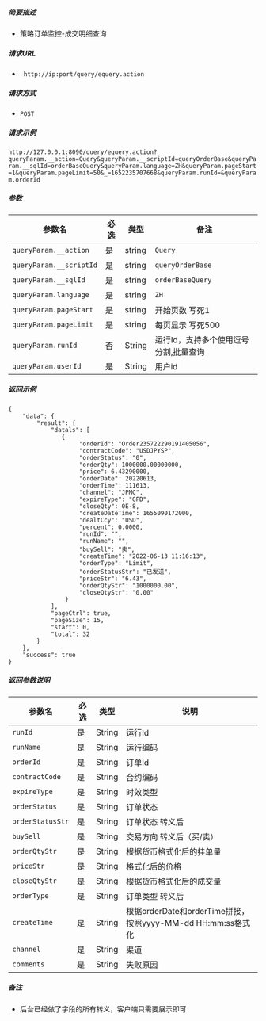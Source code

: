 


##### 简要描述

- 策略订单监控-成交明细查询

##### 请求URL
- ` http://ip:port/query/equery.action`
##### 请求方式
- `POST`

##### 请求示例

` http://127.0.0.1:8090/query/equery.action?queryParam.__action=Query&queryParam.__scriptId=queryOrderBase&queryParam.__sqlId=orderBaseQuery&queryParam.language=ZH&queryParam.pageStart=1&queryParam.pageLimit=50&_=1652235707668&queryParam.runId=&queryParam.orderId `

##### 参数

| 参数名 | 必选 | 类型   | 备注                                  |
| ------ | ---- | ------ | ------------------------------------- |
| `queryParam.__action`       | 是   | string | `Query`                                 |
| `queryParam.__scriptId`     | 是   | string | `queryOrderBase`       |
| `queryParam.__sqlId`        | 是   | string | `orderBaseQuery`       |
| `queryParam.language`       | 是   | string | `ZH`                                    |
| `queryParam.pageStart`      | 是   | string | 开始页数 写死1        |
| `queryParam.pageLimit`      | 是   | string | 每页显示 写死500 |
|`queryParam.runId`  | 否   | String | 运行Id，支持多个使用逗号分割,批量查询 |
|`queryParam.userId` | 是 | String | 用户id |

##### 返回示例 

``` 
{
    "data": {
        "result": {
            "datals": [
               {
                    "orderId": "Order235722290191405056",
                    "contractCode": "USDJPYSP",
                    "orderStatus": "0",
                    "orderQty": 1000000.00000000,
                    "price": 6.43290000,
                    "orderDate": 20220613,
                    "orderTime": 111613,
                    "channel": "JPMC",
                    "expireType": "GFD",
                    "closeQty": 0E-8,
                    "createDateTime": 1655090172000,
                    "dealtCcy": "USD",
                    "percent": 0.0000,
                    "runId": "",
                    "runName": "",
                    "buySell": "卖",
                    "createTime": "2022-06-13 11:16:13",
                    "orderType": "Limit",
                    "orderStatusStr": "已发送",
                    "priceStr": "6.43",
                    "orderQtyStr": "1000000.00",
                    "closeQtyStr": "0.00"
                }
            ],
            "pageCtrl": true,
            "pageSize": 15,
            "start": 0,
            "total": 32
        }
    },
    "success": true
}
```

##### 返回参数说明 


| 参数名           | 必选 | 类型   | 说明                                                        |
| ---------------- | ---- | ------ | ----------------------------------------------------------- |
| `runId`          | 是   | String | 运行Id                                                      |
| `runName`        | 是   | String | 运行编码                                                    |
| `orderId`        | 是   | String | 订单Id                                                      |
| `contractCode`   | 是   | String | 合约编码                                                    |
| `expireType`     | 是   | String | 时效类型                                                    |
| `orderStatus`    | 是   | String | 订单状态                                                    |
| `orderStatusStr` | 是   | String | 订单状态 转义后                                             |
| `buySell`        | 是   | String | 交易方向 转义后（买/卖）                                    |
| `orderQtyStr`    | 是   | String | 根据货币格式化后的挂单量                                    |
| `priceStr`       | 是   | String | 格式化后的价格                                              |
| `closeQtyStr`    | 是   | String | 根据货币格式化后的成交量                                    |
| `orderType`      | 是   | String | 订单类型 转义后                                             |
| `createTime`     | 是   | String | 根据orderDate和orderTime拼接，按照yyyy-MM-dd HH:mm:ss格式化 |
| `channel`        | 是   | String | 渠道                                                        |
| `comments`       | 是   | String | 失败原因                                                    |


##### 备注 

- 后台已经做了字段的所有转义，客户端只需要展示即可



